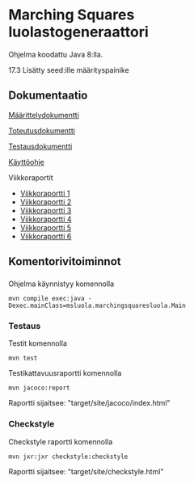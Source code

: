 # Marching Squares luolastogeneraattori

Ohjelma koodattu Java 8:lla.

17.3 Lisätty seed:ille määrityspainike

## Dokumentaatio

[Määrittelydokumentti](https://github.com/JerryTammi/MarchingSquaresTiralabra/blob/main/Dokumentaatio/M%C3%A4%C3%A4rittelydokumentti.md)

[Toteutusdokumentti](https://github.com/JerryTammi/MarchingSquaresTiralabra/blob/main/Dokumentaatio/Toteutusdokumentti.md)

[Testausdokumentti](https://github.com/JerryTammi/MarchingSquaresTiralabra/blob/main/Dokumentaatio/Testausdokumentti.md)

[Käyttöohje](https://github.com/JerryTammi/MarchingSquaresTiralabra/blob/main/Dokumentaatio/Käyttöohje.md)

Viikkoraportit
  - [Viikkoraportti 1](https://github.com/JerryTammi/MarchingSquaresTiralabra/blob/main/Dokumentaatio/viikkoraportti1.md)
  - [Viikkoraportti 2](https://github.com/JerryTammi/MarchingSquaresTiralabra/blob/main/Dokumentaatio/viikkoraportti2.md)
  - [Viikkoraportti 3](https://github.com/JerryTammi/MarchingSquaresTiralabra/blob/main/Dokumentaatio/viikkoraportti3.md)
  - [Viikkoraportti 4](https://github.com/JerryTammi/MarchingSquaresTiralabra/blob/main/Dokumentaatio/viikkoraportti4.md)
  - [Viikkoraportti 5](https://github.com/JerryTammi/MarchingSquaresTiralabra/blob/main/Dokumentaatio/viikkoraportti5.md)
  - [Viikkoraportti 6](https://github.com/JerryTammi/MarchingSquaresTiralabra/blob/main/Dokumentaatio/viikkoraportti6.md)

## Komentorivitoiminnot

###

Ohjelma käynnistyy komennolla

```
mvn compile exec:java -Dexec.mainClass=msluola.marchingsquaresluola.Main
```

### Testaus

Testit komennolla

```
mvn test
```
Testikattavuusraportti komennolla

```
mvn jacoco:report
```
Raportti sijaitsee: "target/site/jacoco/index.html"

### Checkstyle

Checkstyle raportti komennolla

```
mvn jxr:jxr checkstyle:checkstyle
```
Raportti sijaitsee: "target/site/checkstyle.html"

